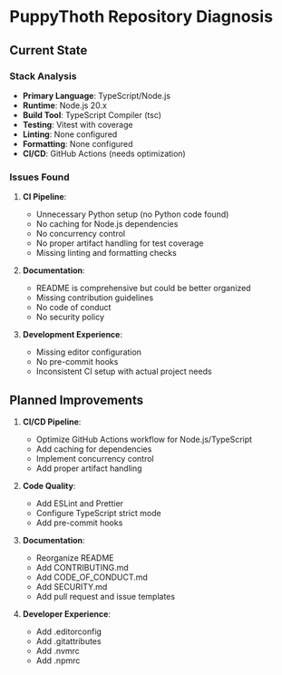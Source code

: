 # PuppyThoth Repository Diagnosis

## Current State

### Stack Analysis
- **Primary Language**: TypeScript/Node.js
- **Runtime**: Node.js 20.x
- **Build Tool**: TypeScript Compiler (tsc)
- **Testing**: Vitest with coverage
- **Linting**: None configured
- **Formatting**: None configured
- **CI/CD**: GitHub Actions (needs optimization)

### Issues Found
1. **CI Pipeline**:
   - Unnecessary Python setup (no Python code found)
   - No caching for Node.js dependencies
   - No concurrency control
   - No proper artifact handling for test coverage
   - Missing linting and formatting checks

2. **Documentation**:
   - README is comprehensive but could be better organized
   - Missing contribution guidelines
   - No code of conduct
   - No security policy

3. **Development Experience**:
   - Missing editor configuration
   - No pre-commit hooks
   - Inconsistent CI setup with actual project needs

## Planned Improvements

1. **CI/CD Pipeline**:
   - Optimize GitHub Actions workflow for Node.js/TypeScript
   - Add caching for dependencies
   - Implement concurrency control
   - Add proper artifact handling

2. **Code Quality**:
   - Add ESLint and Prettier
   - Configure TypeScript strict mode
   - Add pre-commit hooks

3. **Documentation**:
   - Reorganize README
   - Add CONTRIBUTING.md
   - Add CODE_OF_CONDUCT.md
   - Add SECURITY.md
   - Add pull request and issue templates

4. **Developer Experience**:
   - Add .editorconfig
   - Add .gitattributes
   - Add .nvmrc
   - Add .npmrc
